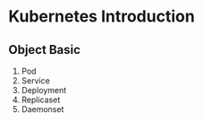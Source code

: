 # Kubernetes Introduction


## Object Basic
1. Pod
2. Service
3. Deployment
4. Replicaset
5. Daemonset
